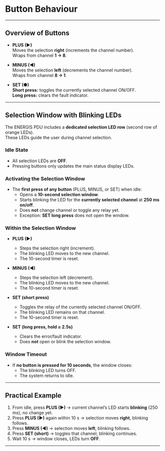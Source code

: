 # Button Behaviour 

---

## Overview of Buttons

- **PLUS (▶)**  
  Moves the selection **right** (increments the channel number).  
  Wraps from channel **1 → 8**.

- **MINUS (◀)**  
  Moves the selection **left** (decrements the channel number).  
  Wraps from channel **8 → 1**.

- **SET (●)**  
  **Short press:** toggles the currently selected channel ON/OFF.  
  **Long press:** clears the fault indicator.

---

## Selection Window with Blinking LEDs

The ENERGIS PDU includes a **dedicated selection LED row** (second row of orange LEDs).  
These LEDs guide the user during channel selection.

### Idle State
- All selection LEDs are **OFF**.  
- Pressing buttons only updates the main status display LEDs.

### Activating the Selection Window
- The **first press of any button** (PLUS, MINUS, or SET) when idle:
  - Opens a **10-second selection window**.  
  - Starts blinking the LED for the **currently selected channel** at **250 ms on/off**.  
  - Does **not** change channel or toggle any relay yet.  
  - Exception: **SET long press** does not open the window.

### Within the Selection Window
- **PLUS (▶)**  
  - Steps the selection right (increment).  
  - The blinking LED moves to the new channel.  
  - The 10-second timer is reset.  

- **MINUS (◀)**  
  - Steps the selection left (decrement).  
  - The blinking LED moves to the new channel.  
  - The 10-second timer is reset.  

- **SET (short press)**  
  - Toggles the relay of the currently selected channel ON/OFF.  
  - The blinking LED remains on that channel.  
  - The 10-second timer is reset.  

- **SET (long press, hold ≥ 2.5s)**  
  - Clears the error/fault indicator.  
  - Does **not** open or blink the selection window.  

### Window Timeout
- If **no button is pressed for 10 seconds**, the window closes:
  - The blinking LED turns OFF.  
  - The system returns to idle.  

---

## Practical Example
1. From idle, press **PLUS (▶)** → current channel’s LED starts **blinking** (250 ms), no change yet.  
2. Press **PLUS (▶)** again within 10 s → selection moves **right**, blinking follows.  
3. Press **MINUS (◀)** → selection moves **left**, blinking follows.  
4. Press **SET (short)** → toggles that channel; blinking continues.  
5. Wait 10 s → window closes, LEDs turn **OFF**.

---
